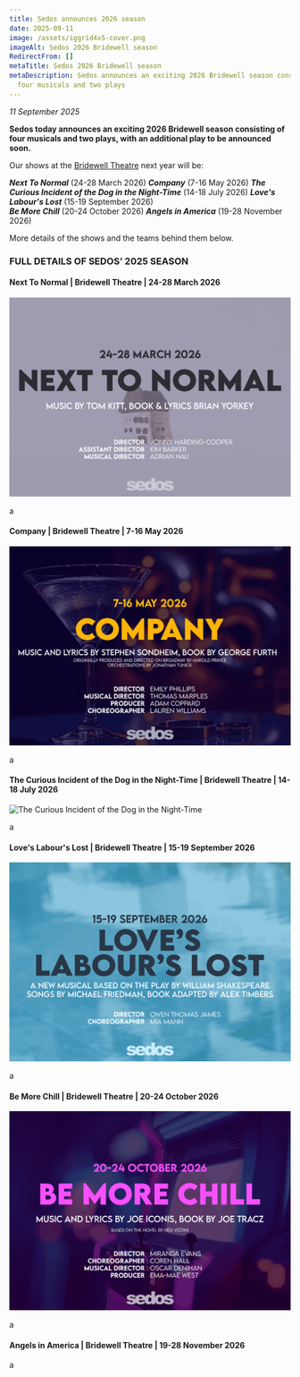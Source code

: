 ```yaml
---
title: Sedos announces 2026 season
date: 2025-09-11
image: /assets/iggrid4x5-cover.png
imageAlt: Sedos 2026 Bridewell season
RedirectFrom: []
metaTitle: Sedos 2026 Bridewell season
metaDescription: Sedos announces an exciting 2026 Bridewell season consisting of
  four musicals and two plays
---
```

*11 September 2025*

**Sedos today announces an exciting 2026 Bridewell season consisting of four musicals and two plays, with an additional play to be announced soon.**

Our shows at the [Bridewell Theatre](<>) next year will be:

***Next To Normal*** (24-28 March 2026)
***Company*** (7-16 May 2026)
***The Curious Incident of the Dog in the Night-Time*** (14-18 July 2026)
***Love's Labour's Lost*** (15-19 September 2026)\
***Be More Chill*** (20-24 October 2026)
***Angels in America*** (19-28 November 2026)

More details of the shows and the teams behind them below.

### **FULL DETAILS OF SEDOS’ 2025 SEASON**

#### Next To Normal | Bridewell Theatre | 24-28 March 2026

![Next To Normal](/assets/bridewellpostera4-nexttonormal.png)

a

#### Company | Bridewell Theatre | 7-16 May 2026

![Company](/assets/bridewellpostera4-company.png)

a

#### The Curious Incident of the Dog in the Night-Time | Bridewell Theatre | 14-18 July 2026

![The Curious Incident of the Dog in the Night-Time](/assets/bridewellpostera4-curiousincident.png)

a

#### Love's Labour's Lost | Bridewell Theatre | 15-19 September 2026

![Love's Labour's Lost](/assets/bridewellpostera4-loveslabourslost.png)

a

#### Be More Chill | Bridewell Theatre | 20-24 October 2026

![Be More Chill](/assets/bridewellpostera4-bemorechill.png)

a

#### Angels in America | Bridewell Theatre | 19-28 November 2026

a
